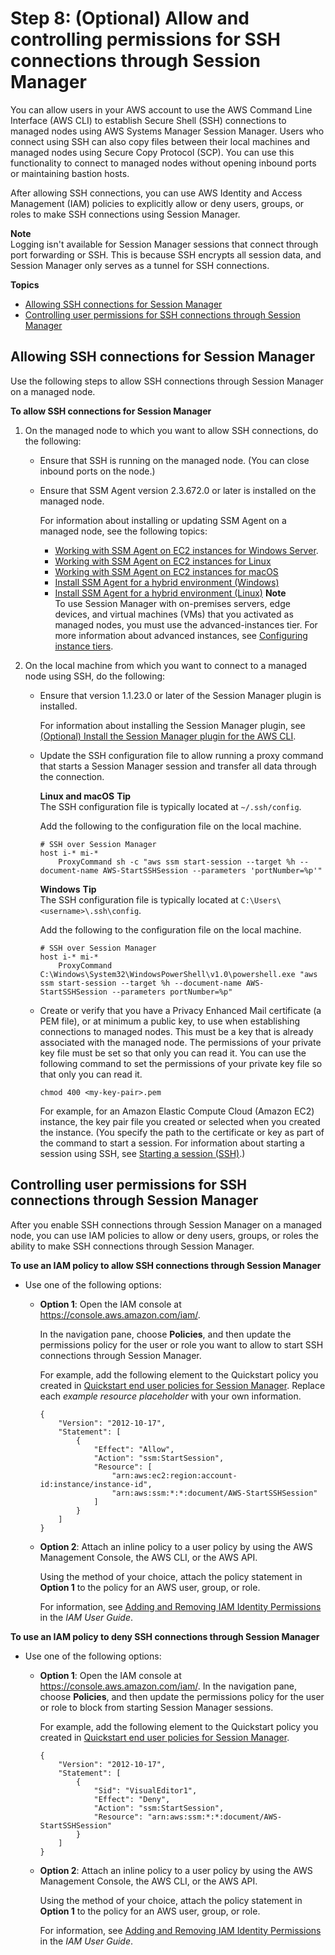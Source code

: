 # Step 8: \(Optional\) Allow and controlling permissions for SSH connections through Session Manager<a name="session-manager-getting-started-enable-ssh-connections"></a>

You can allow users in your AWS account to use the AWS Command Line Interface \(AWS CLI\) to establish Secure Shell \(SSH\) connections to managed nodes using AWS Systems Manager Session Manager\. Users who connect using SSH can also copy files between their local machines and managed nodes using Secure Copy Protocol \(SCP\)\. You can use this functionality to connect to managed nodes without opening inbound ports or maintaining bastion hosts\.

After allowing SSH connections, you can use AWS Identity and Access Management \(IAM\) policies to explicitly allow or deny users, groups, or roles to make SSH connections using Session Manager\.

**Note**  
Logging isn't available for Session Manager sessions that connect through port forwarding or SSH\. This is because SSH encrypts all session data, and Session Manager only serves as a tunnel for SSH connections\.

**Topics**
+ [Allowing SSH connections for Session Manager](#ssh-connections-enable)
+ [Controlling user permissions for SSH connections through Session Manager](#ssh-connections-permissions)

## Allowing SSH connections for Session Manager<a name="ssh-connections-enable"></a>

Use the following steps to allow SSH connections through Session Manager on a managed node\. 

**To allow SSH connections for Session Manager**

1. On the managed node to which you want to allow SSH connections, do the following:
   + Ensure that SSH is running on the managed node\. \(You can close inbound ports on the node\.\)
   + Ensure that SSM Agent version 2\.3\.672\.0 or later is installed on the managed node\.

     For information about installing or updating SSM Agent on a managed node, see the following topics:
     + [Working with SSM Agent on EC2 instances for Windows Server](sysman-install-ssm-win.md)\.
     +  [Working with SSM Agent on EC2 instances for Linux](sysman-install-ssm-agent.md) 
     + [Working with SSM Agent on EC2 instances for macOS](install-ssm-agent-macos.md) 
     +  [Install SSM Agent for a hybrid environment \(Windows\)](sysman-install-managed-win.md) 
     + [Install SSM Agent for a hybrid environment \(Linux\)](sysman-install-managed-linux.md)
**Note**  
To use Session Manager with on\-premises servers, edge devices, and virtual machines \(VMs\) that you activated as managed nodes, you must use the advanced\-instances tier\. For more information about advanced instances, see [Configuring instance tiers](systems-manager-managed-instances-tiers.md)\.

1. On the local machine from which you want to connect to a managed node using SSH, do the following:
   + Ensure that version 1\.1\.23\.0 or later of the Session Manager plugin is installed\.

     For information about installing the Session Manager plugin, see [\(Optional\) Install the Session Manager plugin for the AWS CLI](session-manager-working-with-install-plugin.md)\.
   + Update the SSH configuration file to allow running a proxy command that starts a Session Manager session and transfer all data through the connection\.

     **Linux and macOS**
**Tip**  
The SSH configuration file is typically located at `~/.ssh/config`\.

     Add the following to the configuration file on the local machine\.

     ```
     # SSH over Session Manager
     host i-* mi-*
         ProxyCommand sh -c "aws ssm start-session --target %h --document-name AWS-StartSSHSession --parameters 'portNumber=%p'"
     ```

      **Windows** 
**Tip**  
The SSH configuration file is typically located at `C:\Users\<username>\.ssh\config`\.

     Add the following to the configuration file on the local machine\.

     ```
     # SSH over Session Manager
     host i-* mi-*
         ProxyCommand C:\Windows\System32\WindowsPowerShell\v1.0\powershell.exe "aws ssm start-session --target %h --document-name AWS-StartSSHSession --parameters portNumber=%p"
     ```
   + Create or verify that you have a Privacy Enhanced Mail certificate \(a PEM file\), or at minimum a public key, to use when establishing connections to managed nodes\. This must be a key that is already associated with the managed node\. The permissions of your private key file must be set so that only you can read it\. You can use the following command to set the permissions of your private key file so that only you can read it\.

     ```
     chmod 400 <my-key-pair>.pem
     ```

     For example, for an Amazon Elastic Compute Cloud \(Amazon EC2\) instance, the key pair file you created or selected when you created the instance\. \(You specify the path to the certificate or key as part of the command to start a session\. For information about starting a session using SSH, see [Starting a session \(SSH\)](session-manager-working-with-sessions-start.md#sessions-start-ssh)\.\)

## Controlling user permissions for SSH connections through Session Manager<a name="ssh-connections-permissions"></a>

After you enable SSH connections through Session Manager on a managed node, you can use IAM policies to allow or deny users, groups, or roles the ability to make SSH connections through Session Manager\. 

**To use an IAM policy to allow SSH connections through Session Manager**
+ Use one of the following options:
  + **Option 1**: Open the IAM console at [https://console\.aws\.amazon\.com/iam/](https://console.aws.amazon.com/iam/)\. 

    In the navigation pane, choose **Policies**, and then update the permissions policy for the user or role you want to allow to start SSH connections through Session Manager\. 

    For example, add the following element to the Quickstart policy you created in [Quickstart end user policies for Session Manager](getting-started-restrict-access-quickstart.md#restrict-access-quickstart-end-user)\. Replace each *example resource placeholder* with your own information\. 

    ```
    {
        "Version": "2012-10-17",
        "Statement": [
            {
                "Effect": "Allow",
                "Action": "ssm:StartSession",
                "Resource": [
                    "arn:aws:ec2:region:account-id:instance/instance-id",
                    "arn:aws:ssm:*:*:document/AWS-StartSSHSession"
                ]
            }
        ]
    }
    ```
  + **Option 2**: Attach an inline policy to a user policy by using the AWS Management Console, the AWS CLI, or the AWS API\.

    Using the method of your choice, attach the policy statement in **Option 1** to the policy for an AWS user, group, or role\.

    For information, see [Adding and Removing IAM Identity Permissions](https://docs.aws.amazon.com/IAM/latest/UserGuide/access_policies_manage-attach-detach.html) in the *IAM User Guide*\.

**To use an IAM policy to deny SSH connections through Session Manager**
+ Use one of the following options:
  + **Option 1**: Open the IAM console at [https://console\.aws\.amazon\.com/iam/](https://console.aws.amazon.com/iam/)\. In the navigation pane, choose **Policies**, and then update the permissions policy for the user or role to block from starting Session Manager sessions\. 

    For example, add the following element to the Quickstart policy you created in [Quickstart end user policies for Session Manager](getting-started-restrict-access-quickstart.md#restrict-access-quickstart-end-user)\.

    ```
    {
        "Version": "2012-10-17",
        "Statement": [
            {
                "Sid": "VisualEditor1",
                "Effect": "Deny",
                "Action": "ssm:StartSession",
                "Resource": "arn:aws:ssm:*:*:document/AWS-StartSSHSession"
            }
        ]
    }
    ```
  + **Option 2**: Attach an inline policy to a user policy by using the AWS Management Console, the AWS CLI, or the AWS API\.

    Using the method of your choice, attach the policy statement in **Option 1** to the policy for an AWS user, group, or role\.

    For information, see [Adding and Removing IAM Identity Permissions](https://docs.aws.amazon.com/IAM/latest/UserGuide/access_policies_manage-attach-detach.html) in the *IAM User Guide*\.
